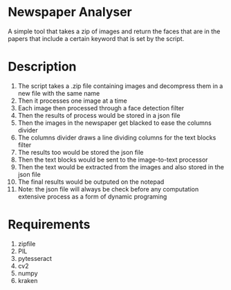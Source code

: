 # Newspaper Analyser #
A simple tool that takes a zip of images and return the faces that are in the papers that include a certain keyword that is set by the script.

# Description #

1. The script takes a .zip file containing images and decompress them in a new file with the same name
2. Then it processes one image at a time
3. Each image then processed through a face detection filter 
4. Then the results of process would be stored in a json file
5. Then the images in the newspaper get blacked to ease the columns divider
6. The columns divider draws a line dividing columns for the text blocks filter
7. The results too would be stored the json file
8. Then the text blocks would be sent to the image-to-text processor
9. Then the text would be extracted from the images and also stored in the json file
10. The final results would be outputed on the notepad
11. Note: the json file will always be check before any computation extensive process as a form of dynamic programing

# Requirements #
1. zipfile
2. PIL
3. pytesseract
4. cv2
5. numpy
6. kraken

